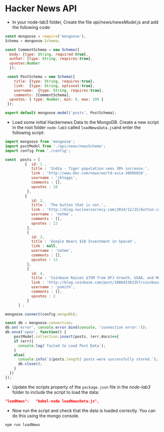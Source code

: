 # Hacker News API

+ In your node-lab3 folder, Create the file *api/news/newsModel.js* and add the following code:

```javascript
const mongoose = require('mongoose'),
Schema = mongoose.Schema;

const CommentSchema = new Schema({
  body: {type: String, required:true},
  author: {type: String, requires:true},
  upvotes:Number
  });

 const PostSchema = new Schema({
 	title: {type: String, requires:true},
 	link:  {type: String, optional:true},
 	username:  {type: String, requires:true},
 	comments: [CommentSchema],
  upvotes: { type: Number, min: 0, max: 100 }
 });

export default mongoose.model('posts', PostSchema);

```

+ Load some initial Hackernews Data to the MongoDB. Create a new script in the root folder ``node-lab3`` called ``loadNewsData.js``and enter the following script:

```javascript
import mongoose from 'mongoose';
import postModel from './api/news/newsSchema';
import config from './config';

const  posts = [
         {  id: 1 ,
            title : 'India - Tiger population sees 30% increase.',
            link : 'http://www.bbc.com/news/world-asia-30896028',
            username : 'jbloggs',
            comments : [],
            upvotes : 10
          },
         {
            id: 2,
            title : 'The button that is not.',
            link : 'http://blog.nuclearsecrecy.com/2014/12/15/button-isnt/',
            username : 'notme',
            comments : [],
            upvotes : 12
          },
          {
            id: 3,
            title : 'Google Nears $1B Investment in SpaceX',
            link : null,
            username : 'notme',
            comments : [],
            upvotes : 12
          },
          {
            id: 4,
            title : 'Coinbase Raises $75M from DFJ Growth, USAA, and More',
            link : 'http://blog.coinbase.com/post/108642362357/coinbase-raises-75m-from-dfj-growth-usaa-nyse',
            username : 'psmith',  
            comments : [],
            upvotes : 2
          }
      ] ;

mongoose.connect(config.mongoDb);

const db = mongoose.connection;
db.on('error', console.error.bind(console, 'connection error:'));
db.once('open', function() {
    postModel.collection.insert(posts, (err,docs)=>{
    if (err){
      console.log(`failed to Load Post Data`);
    }
    else{
      console.info(`${posts.length} posts were successfully stored.`);
      db.close();
    }
  })
});
```

+ Update the scripts property of the ``package.json`` file in the *node-lab3* folder to include the script to load the data:

```json
"loadNews":   "babel-node loadNewsData.js",
```

+ Now run the script and check that the data is loaded correctly. You can do this using the mongo console.

```
npm run loadNews
```
